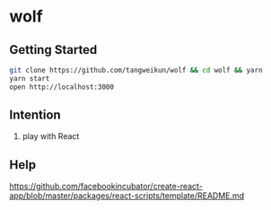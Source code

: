 # wolf

## Getting Started

```bash
git clone https://github.com/tangweikun/wolf && cd wolf && yarn
yarn start
open http://localhost:3000
```

## Intention

1. play with React

## Help
https://github.com/facebookincubator/create-react-app/blob/master/packages/react-scripts/template/README.md
